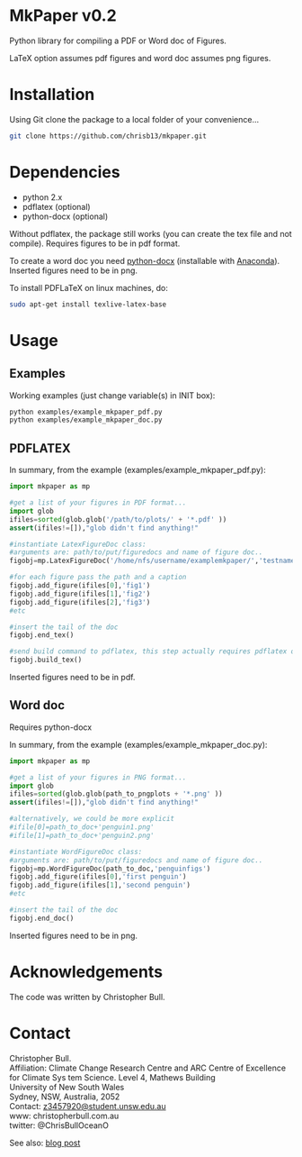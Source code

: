 # MkPaper v0.2
Python library for compiling a PDF or Word doc of Figures.

LaTeX option assumes pdf figures and word doc assumes png figures.

Installation
============

Using Git clone the package to a local folder of your convenience...
```bash
git clone https://github.com/chrisb13/mkpaper.git
```

Dependencies
============                                                                                                                         
* python 2.x              
* pdflatex (optional)
* python-docx (optional)

Without pdflatex, the package still works (you can create the tex file and not compile). Requires figures to be in pdf format.

To create a word doc you need [python-docx](https://python-docx.readthedocs.org/en/latest/) (installable with [Anaconda](https://www.continuum.io/downloads)). Inserted figures need to be in png.

To install PDFLaTeX on linux machines, do:

```bash
sudo apt-get install texlive-latex-base
```

Usage
============
## Examples
Working examples (just change variable(s) in INIT box):

```bash
python examples/example_mkpaper_pdf.py
python examples/example_mkpaper_doc.py
```

## PDFLATEX
In summary, from the example (examples/example_mkpaper_pdf.py):

```python
import mkpaper as mp

#get a list of your figures in PDF format...
import glob
ifiles=sorted(glob.glob('/path/to/plots/' + '*.pdf' ))
assert(ifiles!=[]),"glob didn't find anything!"

#instantiate LatexFigureDoc class:
#arguments are: path/to/put/figuredocs and name of figure doc..
figobj=mp.LatexFigureDoc('/home/nfs/username/examplemkpaper/','testname')

#for each figure pass the path and a caption
figobj.add_figure(ifiles[0],'fig1')
figobj.add_figure(ifiles[1],'fig2')
figobj.add_figure(ifiles[2],'fig3')
#etc

#insert the tail of the doc
figobj.end_tex()

#send build command to pdflatex, this step actually requires pdflatex on the machine
figobj.build_tex()
```
Inserted figures need to be in pdf.

## Word doc
Requires python-docx

In summary, from the example (examples/example_mkpaper_doc.py):
```python
import mkpaper as mp

#get a list of your figures in PNG format...
import glob
ifiles=sorted(glob.glob(path_to_pngplots + '*.png' ))
assert(ifiles!=[]),"glob didn't find anything!"

#alternatively, we could be more explicit
#ifile[0]=path_to_doc+'penguin1.png'
#ifile[1]=path_to_doc+'penguin2.png'

#instantiate WordFigureDoc class:
#arguments are: path/to/put/figuredocs and name of figure doc..
figobj=mp.WordFigureDoc(path_to_doc,'penguinfigs')
figobj.add_figure(ifiles[0],'first penguin')
figobj.add_figure(ifiles[1],'second penguin')
#etc

#insert the tail of the doc
figobj.end_doc()
```
Inserted figures need to be in png.

Acknowledgements
================

The code was written by Christopher Bull.

Contact
=======

Christopher Bull.                                                               
Affiliation: Climate Change Research Centre and ARC Centre of Excellence for Climate Sys    tem Science.
     Level 4, Mathews Building                                        
     University of New South Wales                                    
     Sydney, NSW, Australia, 2052                                     
Contact: z3457920@student.unsw.edu.au                                         
www:     christopherbull.com.au                                               
twitter: @ChrisBullOceanO                

See also: [blog post](http://christopherbull.com.au/python/programmatic-paper-mkpaper/)
